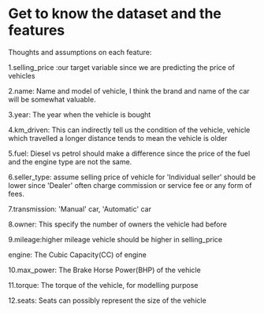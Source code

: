 # Get to know the dataset and the features
Thoughts and assumptions on each feature:

1.selling_price :our target variable since we are predicting the price of vehicles

2.name: Name and model of vehicle, I think the brand and name of the car will be somewhat valuable.

3.year: The year when the vehicle is bought

4.km_driven: This can indirectly tell us the condition of the vehicle, vehicle which travelled a longer distance tends to mean the vehicle is older

5.fuel: Diesel vs petrol should make a difference since the price of the fuel and the engine type are not the same.

6.seller_type: assume selling price of vehicle for 'Individual seller' should be lower since 'Dealer' often charge commission or service fee or any form of fees.

7.transmission: 'Manual' car, 'Automatic' car

8.owner: This specify the number of owners the vehicle had before

9.mileage:higher mileage vehicle should be higher in selling_price

engine: The Cubic Capacity(CC) of engine

10.max_power: The Brake Horse Power(BHP) of the vehicle

11.torque: The torque of the vehicle, for modelling purpose

12.seats: Seats can possibly represent the size of the vehicle
